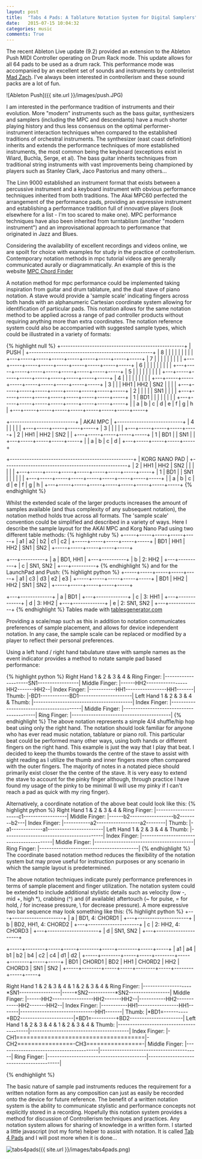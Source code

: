 ```yaml
---
layout: post
title:  "Tabs 4 Pads: A Tablature Notation System for Digital Samplers"
date:   2015-07-15 10:04:32
categories: music
comments: True
---
```


The recent Ableton Live update (9.2) provided an extension to the Ableton Push MIDI Controller operating on Drum Rack mode. This update allows for all 64 pads to be used as a drum rack. This performance mode was accompanied by an excellent set of sounds and instruments by controllerist [Mad Zach][madzach]. I've always been interested in controllerism and these sound packs are a lot of fun.

![Ableton Push]({{ site.url }}/images/push.JPG)

I am interested in the performance tradition of instruments and their evolution. More "modern" instruments such as the bass guitar, synthesizers and samplers (including the MPC and descendants) have a much shorter playing history and thus less consensus on the optimal performer-instrument interaction techniques when compared to the established traditions of orchestral instruments. The synthesizer (east coast definition) inherits and extends the performance techniques of more established instruments, the most common being the keyboard (exceptions exist in Wiard, Buchla, Serge, et al). The bass guitar inherits techniques from traditional string instruments with vast improvements being championed by players such as Stanley Clark, Jaco Pastorius and many others...

The Linn 9000 established an instrument format that exists between a percussive instrument and a keyboard instrument with obvious performance techniques inherited from both traditions. The Akai MPC60 perfected the arrangement of the performance pads, providing an expressive instrument and establishing a performance tradition full of innovative players (look elsewhere for a list - I'm too scared to make one). MPC performance techniques have also been inherited from turntablism (another "modern instrument") and an improvisational approach to performance that originated in Jazz and Blues.

Considering the availability of excellent recordings and videos online, we are spoilt for choice with examples for study in the practice of controllerism. Contemporary notation methods in mpc tutorial videos are generally communicated aurally or diagrammatically. An example of this is the website [MPC Chord Finder][chordfinder]

A notation method for mpc performance could be implemented taking inspiration from guitar and drum tablature, and the dual stave of piano notation. A stave would provide a 'sample scale' indicating fingers across both hands with an alphanumeric Cartesian coordinate system allowing for identification of particular pads. This notation allows for the same notation method to be applied across a range of pad controller products without requiring anything more than extra coordinates. The notation reference system could also be accompanied with suggested sample types, which could be illustrated in a variety of formats:

{% highlight null %}
+---------------------------------------------------+
|                       PUSH                        |
+---------------------------------------------------+
| 8 |     |     |     |     |     |     |     |     |
+---+-----+-----+-----+-----+-----+-----+-----+-----+
| 7 |     |     |     |     |     |     |     |     |
+---+-----+-----+-----+-----+-----+-----+-----+-----+
| 6 |     |     |     |     |     |     |     |     |
+---+-----+-----+-----+-----+-----+-----+-----+-----+
| 5 |     |     |     |     |     |     |     |     |
+---+-----+-----+-----+-----+-----+-----+-----+-----+
| 4 |     |     |     |     |     |     |     |     |
+---+-----+-----+-----+-----+-----+-----+-----+-----+
| 3 |     |     | HH1 | HH2 | SN2 |     |     |     |
+---+-----+-----+-----+-----+-----+-----+-----+-----+
| 2 |     |     |     |     | SN1 |     |     |     |
+---+-----+-----+-----+-----+-----+-----+-----+-----+
| 1 | BD1 |     |     |     |     |     |     |     |
+---+-----+-----+-----+-----+-----+-----+-----+-----+
|   |  a  |  b  |  c  |  d  |  e  |  f  |  g  |  h  |
+---+-----+-----+-----+-----+-----+-----+-----+-----+

+---------------------------+
|          AKAI MPC         |
+---------------------------+
| 4 |     |     |     |     |
+---+-----+-----+-----+-----+
| 3 |     |     |     |     |
+---+-----+-----+-----+-----+
| 2 | HH1 | HH2 | SN2 |     |
+---+-----+-----+-----+-----+
| 1 | BD1 |     | SN1 |     |
+---+-----+-----+-----+-----+
|   |  a  |  b  |  c  |  d  |
+---+-----+-----+-----+-----+

+---------------------------------------------------+
|                   KORG NANO PAD                   |
+---------------------------------------------------+
| 2 | HH1 | HH2 | SN2 |     |     |     |     |     |
+---+-----+-----+-----+-----+-----+-----+-----+-----+
| 1 | BD1 |     | SN1 |     |     |     |     |     |
+---+-----+-----+-----+-----+-----+-----+-----+-----+
|   |  a  |  b  |  c  |  d  |  e  |  f  |  g  |  h  |
+---+-----+-----+-----+-----+-----+-----+-----+-----+
{% endhighlight %}

Whilst the extended scale of the larger products increases the amount of samples available (and thus complexity of any subsequent notation), the notation method holds true across all formats. The 'sample scale' convention could be simplified and described in a variety of ways. Here I describe the sample layout for the AKAI MPC and Korg Nano Pad using two different table methods:
{% highlight ruby %}
+-----+-----+-----+-----+-----+
|  a1 |  a2 |  b2 |  c1 |  c2 |
+-----+-----+-----+-----+-----+
| BD1 | HH1 | HH2 | SN1 | SN2 |
+-----+-----+-----+-----+-----+

+---+----------+
| a | BD1, HH1 |
+---+----------+
| b |  2: HH2  |
+---+----------+
| c | SN1, SN2 |
+---+----------+
{% endhighlight %}
and for the LaunchPad and Push:
{% highlight python %}
+-----+-----+-----+-----+-----+
| a1  | c3  | d3  | e2  | e3  |
+-----+-----+-----+-----+-----+
| BD1 | HH2 | HH2 | SN1 | SN2 |
+-----+-----+-----+-----+-----+

+---+-------------+
| a |     BD1     |
+---+-------------+
| c |    3: HH1   |
+---+-------------+
| d |    3: HH2   |
+---+-------------+
| e | 2: SN1, SN2 |
+---+-------------+
{% endhighlight %}
Tables made with [tablesgenerator.com][tablemaker]

Providing a scale/map such as this in addition to notation communicates preferences of sample placement, and allows for device independent notation. In any case, the sample scale can be replaced or modified by a player to reflect their personal preferences.

Using a left hand / right hand tabulature stave with sample names as the event indicator provides a method to notate sample pad based performance:

{% highlight python %}
Right Hand        1    &    2    &    3    &    4    &
Ring Finger:    |---------------------SN1-----------------|
Middle Finger:  |------HH2-----------------HH2-------HH2--|
Index Finger:   |-----------HH1-----------------HH1-------|
Thumb:          |-BD1------------BD1----------------------|
Left Hand         1    &    2    &    3    &    4    &
Thumb:          |-----------------------------------------|
Index Finger:   |-----------------------------------------|
Middle Finger:  |-----------------------------------------|
Ring Finger:    |-----------------------------------------|
{% endhighlight %}
The above notation represents a simple 4/4 shuffle/hip hop beat using only the right hand. The notation should look familiar for anyone who has ever read music notation, tablature or piano roll. This particular beat could be performed many other ways, using both hands or different fingers on the right hand. This example is just the way that I play that beat. I decided to keep the thumbs towards the centre of the stave to assist with sight reading as I utilize the thumb and inner fingers more often compared with the outer fingers. The majority of notes in a notated piece should primarily exist closer the the centre of the stave. It is very easy to extend the stave to account for the pinky finger although, through practice I have found my usage of the pinky to be minimal (I will use my pinky if I can't reach a pad as quick with my ring finger).

Alternatively, a coordinate notation of the above beat could look like this:
{% highlight python %}
Right Hand        1    &    2    &    3    &    4    &
Ring Finger:    |---------------------c1------------------|
Middle Finger:  |------b2------------------b2--------b2---|
Index Finger:   |-----------a2------------------a2--------|
Thumb:          |-a1-------------a1-----------------------|
Left Hand         1    &    2    &    3    &    4    &
Thumb:          |-----------------------------------------|
Index Finger:   |-----------------------------------------|
Middle Finger:  |-----------------------------------------|
Ring Finger:    |-----------------------------------------|
{% endhighlight %}
The coordinate based notation method reduces the flexibility of the notation system but may prove useful for instruction purposes or any scenario in which the sample layout is predetermined.

The above notation techniques indicate purely performance preferences in terms of sample placement and finger utilization. The notation system could be extended to include additional stylistic details such as velocity (low -, mid +, high *), crabbing (^) and (if available) aftertouch (~ for pulse, = for hold, / for increase pressure, \ for decrease pressure). A more expressive two bar sequence may look something like this:
{% highlight python %}
+---+---------------------+
| a |    BD1, 4: CHORD1   |
+---+---------------------+
| b | BD2, HH1, 4: CHORD2 |
+---+---------------------+
| c |  2: HH2, 4: CHORD3  |
+---+---------------------+
| d |       SN1, SN2      |
+---+---------------------+

+-----+--------+-----+-----+--------+-----+--------+-----+-----+
|  a1 |   a4   |  b1 |  b2 |   b4   |  c2 |   c4   |  d1 |  d2 |
+-----+--------+-----+-----+--------+-----+--------+-----+-----+
| BD1 | CHORD1 | BD2 | HH1 | CHORD2 | HH2 | CHORD3 | SN1 | SN2 |
+-----+--------+-----+-----+--------+-----+--------+-----+-----+

Right Hand        1    &    2    &    3    &    4    &      1    &    2    &    3    &    4    &
Ring Finger:    |--------------------*SN1-----------------|-----+SN2-----------*SN2-----------------|
Middle Finger:  |------HH2-----------------HH2-------HH2--|-----------HH2------------HH2-------HH2--|
Index Finger:   |-----------HH1-----------------HH1-------|-------------------------------HH1-------|
Thumb:          |*BD1=----------+BD2----------------------|+BD1=----------+BD2----------------------|
Left Hand         1    &    2    &    3    &    4    &      1    &    2    &    3    &    4    &
Thumb:          |-----------------------------------------|-----------------------------------------|
Index Finger:   |-CH1=====================================|-CH2================-CH3================-|
Middle Finger:  |-----------------------------------------|-----------------------------------------|
Ring Finger:    |-----------------------------------------|-----------------------------------------|

{% endhighlight %}

The basic nature of sample pad instruments reduces the requirement for a written notation form as any composition can just as easily be recorded onto the device for future reference. The benefit of a written notation system is the ability to communicate stylistic and performance concepts not explicitly stored in a recording. Hopefully this notation system provides a method for discussion of Controllerism techniques and practices. Any notation system allows for sharing of knowledge in a written form. I started a little javascript (not my forte) helper to assist with notation. It is called [Tab 4 Pads][tabs4pads] and I will post more when it is done...

![tabs4pads]({{ site.url }}/images/tabs4pads.png)



[madzach]: https://soundcloud.com/ableton/sets/64-pad-lab-by-mad-zach
[chordfinder]: http://web-development.cc/mpc-chordfinder/
[tablemaker]: http://www.tablesgenerator.com/
[tabs4pads]: http://b38tn1k.com/tab4pads/
